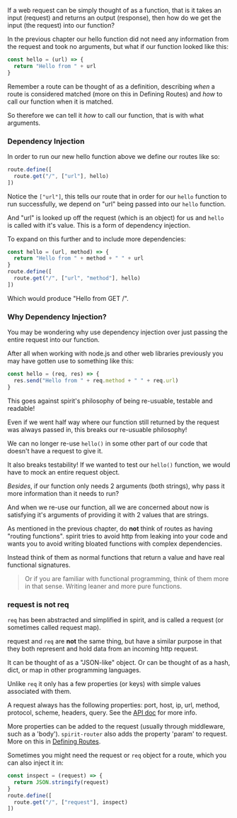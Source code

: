 If a web request can be simply thought of as a function, that is it takes an input (request) and returns an output (response), then how do we get the input (the request) into our function?

In the previous chapter our hello function did not need any information from the request and took no arguments, but what if our function looked like this:
```js
const hello = (url) => {
  return "Hello from " + url
}
```

Remember a route can be thought of as a definition, describing _when_ a route is considered matched (more on this in Defining Routes) and _how_ to call our function when it is matched.

So therefore we can tell it _how_ to call our function, that is with what arguments.

### Dependency Injection

In order to run our new hello function above we define our routes like so:

```js
route.define([
  route.get("/", ["url"], hello)
])
```

Notice the `["url"]`, this tells our route that in order for our `hello` function to run successfully, we depend on "url" being passed into our `hello` function.

And "url" is looked up off the request (which is an object) for us and `hello` is called with it's value. This is a form of dependency injection.

To expand on this further and to include more dependencies:

```js
const hello = (url, method) => {
  return "Hello from " + method + " " + url
}
route.define([
  route.get("/", ["url", "method"], hello)
])
```

Which would produce "Hello from GET /".

### Why Dependency Injection?

You may be wondering why use dependency injection over just passing the entire request into our function.

After all when working with node.js and other web libraries previously you may have gotten use to something like this:
```js
const hello = (req, res) => {
  res.send("Hello from " + req.method + " " + req.url) 
}
```

This goes against spirit's philosophy of being re-usuable, testable and readable! 

Even if we went half way where our function still returned by the request was always passed in, this breaks our re-usuable philosophy! 

We can no longer re-use `hello()` in some other part of our code that doesn't have a request to give it. 

It also breaks testability! If we wanted to test our `hello()` function, we would have to mock an entire request object.

_Besides_, if our function only needs 2 arguments (both strings), why pass it more information than it needs to run?

And when we re-use our function, all we are concerned about now is satisfying it's arguments of providing it with 2 values that are strings.

As mentioned in the previous chapter, do __not__ think of routes as having "routing functions". spirit tries to avoid http from leaking into your code and wants you to avoid writing bloated functions with complex dependencies.

Instead think of them as normal functions that return a value and have real functional signatures.

> Or if you are familiar with functional programming, think of them more in that sense. Writing leaner and more pure functions.

### request is not req

`req` has been abstracted and simplified in spirit, and is called a request (or sometimes called request map).

request and `req` are __not__ the same thing, but have a similar purpose in that they both represent and hold data from an incoming http request.

It can be thought of as a "JSON-like" object. Or can be thought of as a hash, dict, or map in other programming languages.

Unlike `req` it only has a few properties (or keys) with simple values associated with them.

A request always has the following properties: port, host, ip, url, method, protocol, scheme, headers, query. See the [API doc](https://github.com/spirit-js/spirit/blob/master/docs/api/request-response-map.md#request-map) for more info.

More properties can be added to the request (usually through middleware, such as a 'body'). `spirit-router` also adds the property 'param' to request. More on this in [Defining Routes](defining-routes.md).

Sometimes you might need the request or `req` object for a route, which you can also inject it in:

```js
const inspect = (request) => {
  return JSON.stringify(request)
}
route.define([
  route.get("/", ["request"], inspect)
])
```
